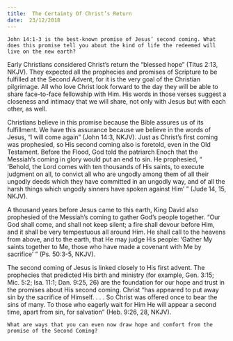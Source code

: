 ```yaml
---
title:  The Certainty Of Christ’s Return
date:  23/12/2018
---
```


`John 14:1-3 is the best-known promise of Jesus’ second coming. What does this promise tell you about the kind of life the redeemed will live on the new earth?`

Early Christians considered Christ’s return the “blessed hope” (Titus 2:13, NKJV). They expected all the prophecies and promises of Scripture to be fulfilled at the Second Advent, for it is the very goal of the Christian pilgrimage. All who love Christ look forward to the day they will be able to share face-to-face fellowship with Him. His words in those verses suggest a closeness and intimacy that we will share, not only with Jesus but with each other, as well.

Christians believe in this promise because the Bible assures us of its fulfillment. We have this assurance because we believe in the words of Jesus, “I will come again” (John 14:3, NKJV). Just as Christ’s first coming was prophesied, so His second coming also is foretold, even in the Old Testament. Before the Flood, God told the patriarch Enoch that the Messiah’s coming in glory would put an end to sin. He prophesied, “ ‘Behold, the Lord comes with ten thousands of His saints, to execute judgment on all, to convict all who are ungodly among them of all their ungodly deeds which they have committed in an ungodly way, and of all the harsh things which ungodly sinners have spoken against Him’ ” (Jude 14, 15, NKJV).

A thousand years before Jesus came to this earth, King David also prophesied of the Messiah’s coming to gather God’s people together. “Our God shall come, and shall not keep silent; a fire shall devour before Him, and it shall be very tempestuous all around Him. He shall call to the heavens from above, and to the earth, that He may judge His people: ‘Gather My saints together to Me, those who have made a covenant with Me by sacrifice’ ” (Ps. 50:3-5, NKJV).

The second coming of Jesus is linked closely to His first advent. The prophecies that predicted His birth and ministry (for example, Gen. 3:15; Mic. 5:2; Isa. 11:1; Dan. 9:25, 26) are the foundation for our hope and trust in the promises about His second coming. Christ “has appeared to put away sin by the sacrifice of Himself. . . . So Christ was offered once to bear the sins of many. To those who eagerly wait for Him He will appear a second time, apart from sin, for salvation” (Heb. 9:26, 28, NKJV).

`What are ways that you can even now draw hope and comfort from the promise of the Second Coming?`